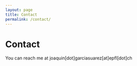 ```yaml
---
layout: page
title: Contact
permalink: /contact/
---
```


# Contact

You can reach me at joaquin\[dot\]garciasuarez\[at\]epfl\[dot\]ch
